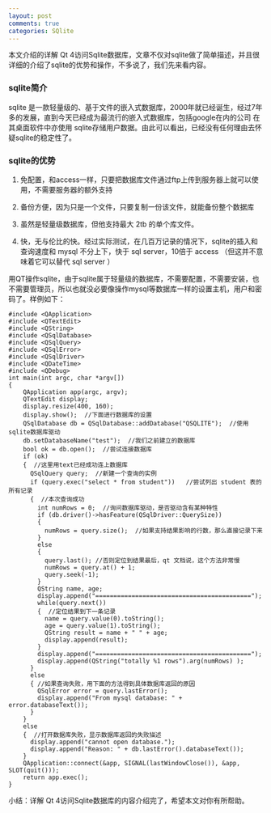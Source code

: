 ```yaml
---
layout: post
comments: true
categories: SQlite
---
```


本文介绍的详解 Qt 4访问Sqlite数据库，文章不仅对sqlite做了简单描述，并且很详细的介绍了sqlite的优势和操作，不多说了，我们先来看内容。

### sqlite简介

sqlite 是一款轻量级的、基于文件的嵌入式数据库，2000年就已经诞生，经过7年多的发展，直到今天已经成为最流行的嵌入式数据库，包括google在内的公司 在其桌面软件中亦使用 sqlite存储用户数据。由此可以看出，已经没有任何理由去怀疑sqlite的稳定性了。

### sqlite的优势

1. 免配置，和access一样，只要把数据库文件通过ftp上传到服务器上就可以使用，不需要服务器的额外支持

2. 备份方便，因为只是一个文件，只要复制一份该文件，就能备份整个数据库

3. 虽然是轻量级数据库，但他支持最大 2tb 的单个库文件。

4. 快，无与伦比的快。经过实际测试，在几百万记录的情况下，sqlite的插入和查询速度和 mysql 不分上下，快于 sql server，10倍于 access （但这并不意味着它可以替代 sql server ）

用QT操作sqlite，由于sqlite属于轻量级的数据库，不需要配置，不需要安装，也不需要管理员，所以也就没必要像操作mysql等数据库一样的设置主机，用户和密码了。样例如下：

    #include <QApplication>   
    #include <QTextEdit>   
    #include <QString>   
    #include <QSqlDatabase>   
    #include <QSqlQuery>   
    #include <QSqlError>   
    #include <QSqlDriver>   
    #include <QDateTime>   
    #include <QDebug>   
    int main(int argc, char *argv[])   
    {   
        QApplication app(argc, argv);   
        QTextEdit display;   
        display.resize(400, 160);   
        display.show();  //下面进行数据库的设置   
        QSqlDatabase db = QSqlDatabase::addDatabase("QSQLITE");  //使用sqlite数据库驱动    
        db.setDatabaseName("test");  //我们之前建立的数据库   
        bool ok = db.open();  //尝试连接数据库   
        if (ok)   
        {  //这里用text已经成功连上数据库   
          QSqlQuery query;  //新建一个查询的实例   
          if (query.exec("select * from student"))   //尝试列出 student 表的所有记录   
          {  //本次查询成功   
            int numRows = 0;  //询问数据库驱动，是否驱动含有某种特性    
            if (db.driver()->hasFeature(QSqlDriver::QuerySize))
            {   
              numRows = query.size();  //如果支持结果影响的行数，那么直接记录下来   
            }   
            else   
            {   
              query.last(); //否则定位到结果最后，qt 文档说，这个方法非常慢   
              numRows = query.at() + 1;   
              query.seek(-1);   
            }   
            QString name, age;   
            display.append("===========================================");    
            while(query.next())   
            {  //定位结果到下一条记录   
              name = query.value(0).toString();   
              age = query.value(1).toString();   
              QString result = name + " " + age;   
              display.append(result);   
            }   
            display.append("===========================================");   
            display.append(QString("totally %1 rows").arg(numRows) );   
          }   
          else   
          { //如果查询失败，用下面的方法得到具体数据库返回的原因   
            QSqlError error = query.lastError();   
            display.append("From mysql database: " + error.databaseText());   
          }   
        }   
        else   
        {  //打开数据库失败，显示数据库返回的失败描述   
          display.append("cannot open database.");   
          display.append("Reason: " + db.lastError().databaseText());   
        }   
        QApplication::connect(&app, SIGNAL(lastWindowClose()), &app, SLOT(quit()));   
        return app.exec();   
    }

小结：详解 Qt 4访问Sqlite数据库的内容介绍完了，希望本文对你有所帮助。
